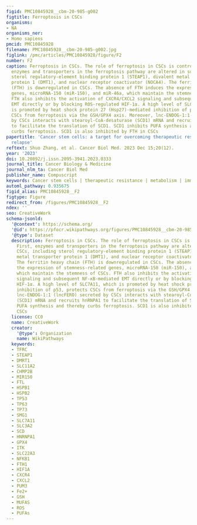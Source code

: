 ```yaml
---
figid: PMC10845928__cbm-20-985-g002
figtitle: Ferroptosis in CSCs
organisms:
- NA
organisms_ner:
- Homo sapiens
pmcid: PMC10845928
filename: PMC10845928__cbm-20-985-g002.jpg
figlink: /pmc/articles/PMC10845928/figure/F2
number: F2
caption: Ferroptosis in CSCs. The role of ferroptosis in CSCs is controversial. First,
  enzymes and transporters in the ferroptosis pathway are altered in some CSCs, including
  sterol regulatory-element binding protein 1 (STEAP1), divalent metal transporter
  protein 1 (DMT1), and nuclear receptor coactivator (NOCA4). The ferritin heavy chain
  (FTH) is downregulated in CSCs. The absence of FTH induces the expression of stemness-related
  genes, microRNA-150 (miR-150), and miR-46a, which maintain the stemness of CSCs.
  FTH also inhibits the activation of CXCR4/CXCL2 signaling and subsequent NF-κB-mediated
  EMT directly or by blocking ROS-regulated HIF-1α. A high level of SLC7A11, which
  is promoted by heat shock protein 27 (Hsp27)-mediated inhibition of p53, protects
  CSCs from ferroptosis via the GSH/GPX4 axis. Moreover, lnc-ENDOG-1:1 (lncFERO) secreted
  by CSCs interacts with stearoyl-CoA-desaturase (SCD1) mRNA and recruits hnRNPA1
  to facilitate the translation of SCD1. SCD1 inhibits PUFA synthesis and thereby
  curbs ferroptosis. SCD1 is also inhibited by FTH in CSCs
papertitle: 'Cancer stem cells: a target for overcoming therapeutic resistance and
  relapse'
reftext: Shuo Zhang, et al. Cancer Biol Med. 2023 Dec 15;20(12).
year: '2023'
doi: 10.20892/j.issn.2095-3941.2023.0333
journal_title: Cancer Biology & Medicine
journal_nlm_ta: Cancer Biol Med
publisher_name: Compuscript
keywords: Cancer stem cells | therapeutic resistance | metabolism | immunology | biomarkers
automl_pathway: 0.935675
figid_alias: PMC10845928__F2
figtype: Figure
redirect_from: /figures/PMC10845928__F2
ndex: ''
seo: CreativeWork
schema-jsonld:
  '@context': https://schema.org/
  '@id': https://pfocr.wikipathways.org/figures/PMC10845928__cbm-20-985-g002.html
  '@type': Dataset
  description: Ferroptosis in CSCs. The role of ferroptosis in CSCs is controversial.
    First, enzymes and transporters in the ferroptosis pathway are altered in some
    CSCs, including sterol regulatory-element binding protein 1 (STEAP1), divalent
    metal transporter protein 1 (DMT1), and nuclear receptor coactivator (NOCA4).
    The ferritin heavy chain (FTH) is downregulated in CSCs. The absence of FTH induces
    the expression of stemness-related genes, microRNA-150 (miR-150), and miR-46a,
    which maintain the stemness of CSCs. FTH also inhibits the activation of CXCR4/CXCL2
    signaling and subsequent NF-κB-mediated EMT directly or by blocking ROS-regulated
    HIF-1α. A high level of SLC7A11, which is promoted by heat shock protein 27 (Hsp27)-mediated
    inhibition of p53, protects CSCs from ferroptosis via the GSH/GPX4 axis. Moreover,
    lnc-ENDOG-1:1 (lncFERO) secreted by CSCs interacts with stearoyl-CoA-desaturase
    (SCD1) mRNA and recruits hnRNPA1 to facilitate the translation of SCD1. SCD1 inhibits
    PUFA synthesis and thereby curbs ferroptosis. SCD1 is also inhibited by FTH in
    CSCs
  license: CC0
  name: CreativeWork
  creator:
    '@type': Organization
    name: WikiPathways
  keywords:
  - TFRC
  - STEAP1
  - DMRT1
  - SLC11A2
  - CHMP2B
  - MIR150
  - FTL
  - HSPB1
  - HSPB2
  - TP53
  - TP63
  - TP73
  - SMG1
  - SLC7A11
  - SLC3A2
  - SCD
  - HNRNPA1
  - GPX4
  - ITK
  - SLC22A3
  - NFKB1
  - FTH1
  - HIF1A
  - CXCR4
  - CXCL2
  - PUM3
  - Fe2+
  - GSH
  - MUFAS
  - ROS
  - PUFAs
---
```

